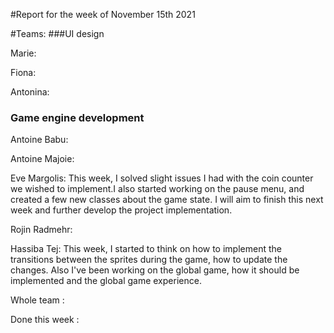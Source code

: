 #Report for the week of November 15th 2021


#Teams:
###UI design

Marie: 

Fiona: 


Antonina: 


### Game engine development

Antoine Babu: 



Antoine Majoie: 



Eve Margolis:
This week, I solved slight issues I had with the coin counter we wished to implement.I also started working on the pause menu, and created a few new classes about the game state. I will aim to finish this next week and further develop the project implementation.


Rojin Radmehr:



Hassiba Tej: This week, I started to think on how to implement the transitions between the sprites during the game, how to update the changes. Also I've been working on the global game, how it should be implemented and the global game experience.


Whole team :

 

Done this week :


